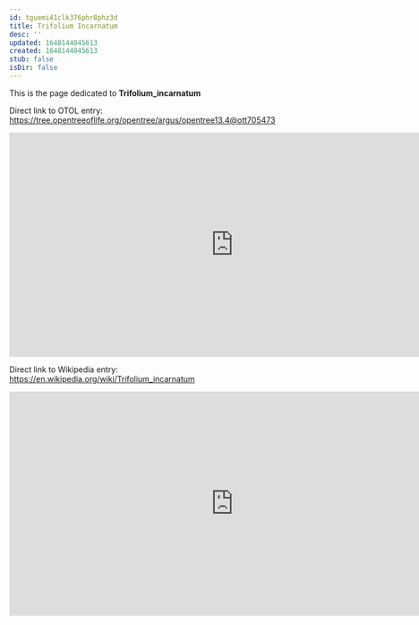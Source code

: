 ```yaml
---
id: tguemi41clk376phr8phz3d
title: Trifolium Incarnatum
desc: ''
updated: 1648144045613
created: 1648144045613
stub: false
isDir: false
---
```

This is the page dedicated to **Trifolium_incarnatum**


Direct link to OTOL entry: https://tree.opentreeoflife.org/opentree/argus/opentree13.4@ott705473



<html>
    <body>
    <iframe src="https://tree.opentreeoflife.org/opentree/argus/opentree13.4@ott705473"
    width="800" height="400" frameborder="0" allowfullscreen> </iframe>
    </body>
</html>
    


Direct link to Wikipedia entry: https://en.wikipedia.org/wiki/Trifolium_incarnatum



<html>
    <body>
    <iframe src="https://en.wikipedia.org/wiki/Trifolium_incarnatum"
    width="800" height="400" frameborder="0" allowfullscreen> </iframe>
    </body>
</html>
    
